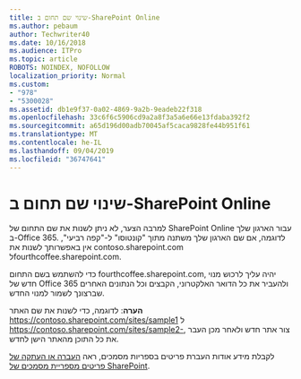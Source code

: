 ```yaml
---
title: שינוי שם תחום ב-SharePoint Online
ms.author: pebaum
author: Techwriter40
ms.date: 10/16/2018
ms.audience: ITPro
ms.topic: article
ROBOTS: NOINDEX, NOFOLLOW
localization_priority: Normal
ms.custom:
- "978"
- "5300028"
ms.assetid: db1e9f37-0a02-4869-9a2b-9eadeb22f318
ms.openlocfilehash: 33c6f6c5906cd9a2a8f3a5a6e66e13fdaba392f2
ms.sourcegitcommit: a65d196d00adb70045af5caca9828fe44b951f61
ms.translationtype: MT
ms.contentlocale: he-IL
ms.lasthandoff: 09/04/2019
ms.locfileid: "36747641"
---
```

# <a name="change-domain-name-in-sharepoint-online"></a>שינוי שם תחום ב-SharePoint Online

למרבה הצער, לא ניתן לשנות את שם התחום של SharePoint Online עבור הארגון שלך ב-Office 365. לדוגמה, אם שם הארגון שלך משתנה מתוך "קונטוסו" ל-"קפה רביעי", אין באפשרותך לשנות את contoso.sharepoint.com לfourthcoffee.sharepoint.com.
  
כדי להשתמש בשם התחום fourthcoffee.sharepoint.com, יהיה עליך לרכוש מנוי חדש של Office 365 ולהעביר את כל הדואר האלקטרוני, הקבצים וכל הנתונים האחרים שברצונך לשמור למנוי החדש.
  
 **הערה**: לדוגמה, כדי לשנות את שם האתר https://contoso.sharepoint.com/sites/sample1 ל https://contoso.sharepoint.com/sites/sample2-, צור אתר חדש ולאחר מכן העבר את כל התוכן מהאתר הישן לחדש.
  
לקבלת מידע אודות העברת פריטים בספריות מסמכים, ראה [העברה או העתקה של פריטים מספריית מסמכים של SharePoint](https://go.microsoft.com/fwlink/?linkid=2025831).
  